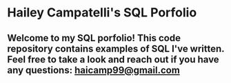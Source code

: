 # Hailey Campatelli's SQL Porfolio

## Welcome to my SQL porfolio! This code repository contains examples of SQL I've written. Feel free to take a look and reach out if you have any questions: haicamp99@gmail.com

